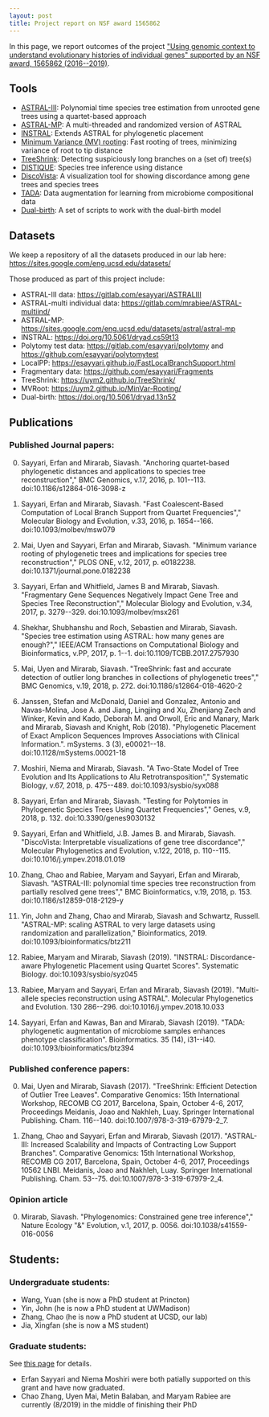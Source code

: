 ```yaml
---
layout: post
title: Project report on NSF award 1565862
---
```


In this page, we report outcomes of the project ["Using genomic context to understand evolutionary histories of individual genes" supported by an NSF award, 1565862 (2016--2019)](https://www.nsf.gov/awardsearch/showAward?AWD_ID=1565862).

## Tools

* [ASTRAL-III](https://github.com/smirarab/ASTRAL): Polynomial time species tree estimation from unrooted gene trees using a quartet-based approach 
* [ASTRAL-MP](https://github.com/smirarab/ASTRAL/tree/MP): A multi-threaded and randomized version of ASTRAL 
* [INSTRAL](https://github.com/maryamrabiee/INSTRAL): Extends ASTRAL for phylogenetic placement
* [Minimum Variance (MV) rooting](https://github.com/uym2/MinVar-Rooting): Fast rooting of trees, minimizing variance of root to tip distance 
* [TreeShrink](https://github.com/uym2/TreeShrink): Detecting suspiciously long branches on a (set of) tree(s)
* [DISTIQUE](https://esayyari.github.io/DISTIQUE.html): Species tree inference using distance
* [DiscoVista](https://github.com/esayyari/DiscoVista): A visualization tool for showing discordance among gene trees and species trees
* [TADA](https://github.com/tada-alg/TADA): Data augmentation for learning from microbiome compositional data
* [Dual-birth](https://github.com/niemasd/Dual-Birth-Model): A set of scripts to work with the dual-birth model


## Datasets
We keep a repository of all the datasets produced in our lab here: <https://sites.google.com/eng.ucsd.edu/datasets/>

Those produced as part of this project include:

* ASTRAL-III data: <https://gitlab.com/esayyari/ASTRALIII>
* ASTRAL-multi individual data: <https://gitlab.com/mrabiee/ASTRAL-multiind/>
* ASTRAL-MP: <https://sites.google.com/eng.ucsd.edu/datasets/astral/astral-mp>
* INSTRAL: <https://doi.org/10.5061/dryad.cs59t13>
* Polytomy test data: <https://gitlab.com/esayyari/polytomy> and <https://github.com/esayyari/polytomytest>
* LocalPP: <https://esayyari.github.io/FastLocalBranchSupport.html>
* Fragmentary data: <https://github.com/esayyari/Fragments>
* TreeShrink: <https://uym2.github.io/TreeShrink/>
* MVRoot: <https://uym2.github.io/MinVar-Rooting/>
* Dual-birth: <https://doi.org/10.5061/dryad.13n52>


## Publications

### Published Journal papers:

0. Sayyari, Erfan and Mirarab, Siavash. "Anchoring quartet-based phylogenetic distances and applications to species tree reconstruction"," BMC Genomics, v.17, 2016, p. 101--113. doi:10.1186/s12864-016-3098-z 

0. Sayyari, Erfan and Mirarab, Siavash. "Fast Coalescent-Based Computation of Local Branch Support from Quartet Frequencies"," Molecular Biology and Evolution, v.33, 2016, p. 1654--166. doi:10.1093/molbev/msw079 

0. Mai, Uyen and Sayyari, Erfan and Mirarab, Siavash. "Minimum variance rooting of phylogenetic trees and implications for species tree reconstruction"," PLOS ONE, v.12, 2017, p. e0182238. doi:10.1371/journal.pone.0182238 

0. Sayyari, Erfan and Whitfield, James B and Mirarab, Siavash. "Fragmentary Gene Sequences Negatively Impact Gene Tree and Species Tree Reconstruction"," Molecular Biology and Evolution, v.34, 2017, p. 3279--329. doi:10.1093/molbev/msx261 

0. Shekhar, Shubhanshu and Roch, Sebastien and Mirarab, Siavash. "Species tree estimation using ASTRAL: how many genes are enough?"," IEEE/ACM Transactions on Computational Biology and Bioinformatics, v.PP, 2017, p. 1--1. doi:10.1109/TCBB.2017.2757930 

0. Mai, Uyen and Mirarab, Siavash. "TreeShrink: fast and accurate detection of outlier long branches in collections of phylogenetic trees"," BMC Genomics, v.19, 2018, p. 272. doi:10.1186/s12864-018-4620-2 

0. Janssen, Stefan and McDonald, Daniel and Gonzalez, Antonio and Navas-Molina, Jose A. and Jiang, Lingjing and Xu, Zhenjiang Zech and Winker, Kevin and Kado, Deborah M. and Orwoll, Eric and Manary, Mark and Mirarab, Siavash and Knight, Rob (2018). "Phylogenetic Placement of Exact Amplicon Sequences Improves Associations with Clinical Information.".  mSystems. 3 (3),  e00021--18.  doi:10.1128/mSystems.00021-18

0. Moshiri, Niema and Mirarab, Siavash. "A Two-State Model of Tree Evolution and Its Applications to Alu Retrotransposition"," Systematic Biology, v.67, 2018, p. 475--489. doi:10.1093/sysbio/syx088 

0. Sayyari, Erfan and Mirarab, Siavash. "Testing for Polytomies in Phylogenetic Species Trees Using Quartet Frequencies"," Genes, v.9, 2018, p. 132. doi:10.3390/genes9030132 

0. Sayyari, Erfan and Whitfield, J.B. James B. and Mirarab, Siavash. "DiscoVista: Interpretable visualizations of gene tree discordance"," Molecular Phylogenetics and Evolution, v.122, 2018, p. 110--115. doi:10.1016/j.ympev.2018.01.019 

0. Zhang, Chao and Rabiee, Maryam and Sayyari, Erfan and Mirarab, Siavash. "ASTRAL-III: polynomial time species tree reconstruction from partially resolved gene trees"," BMC Bioinformatics, v.19, 2018, p. 153. doi:10.1186/s12859-018-2129-y 

0. Yin, John and Zhang, Chao and Mirarab, Siavash and Schwartz, Russell. "ASTRAL-MP: scaling ASTRAL to very large datasets using randomization and parallelization," Bioinformatics, 2019. doi:10.1093/bioinformatics/btz211

0. Rabiee, Maryam and Mirarab, Siavash (2019). "INSTRAL: Discordance-aware Phylogenetic Placement using Quartet Scores".  Systematic Biology.  doi:10.1093/sysbio/syz045

0. Rabiee, Maryam and Sayyari, Erfan and Mirarab, Siavash (2019). "Multi-allele species reconstruction using ASTRAL".  Molecular Phylogenetics and Evolution. 130  286--296. doi:10.1016/j.ympev.2018.10.033

0. Sayyari, Erfan and Kawas, Ban and Mirarab, Siavash (2019). "TADA: phylogenetic augmentation of microbiome samples enhances phenotype classification".  Bioinformatics. 35 (14),  i31--i40. doi:10.1093/bioinformatics/btz394

### Published conference papers:

0. Mai, Uyen and Mirarab, Siavash (2017). "TreeShrink: Efficient Detection of Outlier Tree Leaves". Comparative Genomics: 15th International Workshop, RECOMB CG 2017, Barcelona, Spain, October 4-6, 2017, Proceedings  Meidanis, Joao and Nakhleh, Luay.  Springer International Publishing.  Cham.  116--140.  doi:10.1007/978-3-319-67979-2_7.

0. Zhang, Chao and Sayyari, Erfan and Mirarab, Siavash (2017). "ASTRAL-III: Increased Scalability and Impacts of Contracting Low Support Branches". Comparative Genomics: 15th International Workshop, RECOMB CG 2017, Barcelona, Spain, October 4-6, 2017, Proceedings  10562 LNBI.  Meidanis, Joao and Nakhleh, Luay.  Springer International Publishing.  Cham.  53--75. doi:10.1007/978-3-319-67979-2_4.


### Opinion article

0. Mirarab, Siavash. "Phylogenomics: Constrained gene tree inference"," Nature Ecology "\&" Evolution, v.1, 2017, p. 0056. doi:10.1038/s41559-016-0056 


## Students:

### Undergraduate students:

* Wang, Yuan (she is now a PhD student at Princton) 
* Yin, John (he is now a PhD student at UWMadison)
* Zhang, Chao (he is now a PhD student at UCSD, our lab)
* Jia, Xingfan (she is now a MS student)

### Graduate students:

See [this page](http://eceweb.ucsd.edu/~smirarab/students.html) for details. 

* Erfan Sayyari and Niema Moshiri were both patially supported on this grant and have now graduated. 
* Chao Zhang, Uyen Mai, Metin Balaban, and Maryam Rabiee are currently (8/2019) in the middle of finishing their PhD


